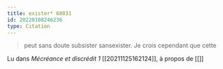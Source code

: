 ```yaml
---
title: exister* 68031
id: 20220108246236
type: Citation
---
```


> peut sans doute subsister sansexister. Je crois cependant que cette

Lu dans *Mécréance et discrédit 1* [[20211125162124]], à propos de [[]]